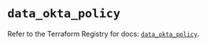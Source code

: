 # `data_okta_policy`

Refer to the Terraform Registry for docs: [`data_okta_policy`](https://registry.terraform.io/providers/okta/okta/4.8.0/docs/data-sources/policy).
